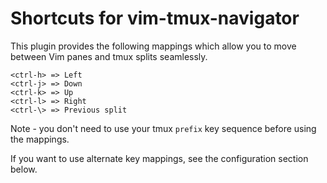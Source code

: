 # Shortcuts for vim-tmux-navigator

This plugin provides the following mappings which allow you to move between Vim panes and tmux splits seamlessly.

~~~
<ctrl-h> => Left
<ctrl-j> => Down
<ctrl-k> => Up
<ctrl-l> => Right
<ctrl-\> => Previous split
~~~

Note - you don't need to use your tmux `prefix` key sequence before using the mappings.

If you want to use alternate key mappings, see the configuration section below.

